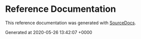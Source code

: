 # Reference Documentation

This reference documentation was generated with
[SourceDocs](https://github.com/eneko/SourceDocs).

Generated at 2020-05-26 13:42:07 +0000